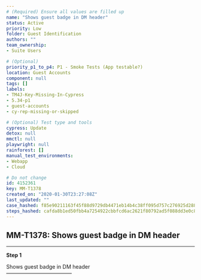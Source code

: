 ```yaml
---
# (Required) Ensure all values are filled up
name: "Shows guest badge in DM header"
status: Active
priority: Low
folder: Guest Identification
authors: ""
team_ownership: 
- Suite Users

# (Optional)
priority_p1_to_p4: P1 - Smoke Tests (App testable?)
location: Guest Accounts
component: null
tags: []
labels: 
- TM4J-Key-Missing-In-Cypress
- 5.34-p1
- guest-accounts
- cy-rep-missing-or-skipped

# (Optional) Test type and tools
cypress: Update
detox: null
mmctl: null
playwright: null
rainforest: []
manual_test_environments: 
- Webapp
- Cloud

# Do not change
id: 4152361
key: MM-T1378
created_on: "2020-01-30T23:27:08Z"
last_updated: ""
case_hashed: f85e90211163f45f88d9729db4471eb14b4c38ff095d757c276925d288178d9d1531ec420f771da1c345ed23a1bb37ed
steps_hashed: cafda8b1ed50fbb4a7254922cbbfcd6ac2621f80792ad5f088dd3e0c85787b6ba7bc676af559323f85ebdbfbf578a200
---
```


<!-- (Auto-generated) Based on frontmatter's "key" and "name" -->

## MM-T1378: Shows guest badge in DM header

---

**Step 1**

Shows guest badge in DM header\
–––––––––––––––––––––––––
